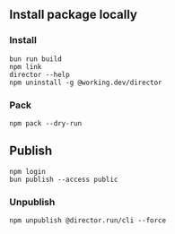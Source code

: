 ## Install package locally

### Install
```
bun run build
npm link
director --help
npm uninstall -g @working.dev/director
```

### Pack
```
npm pack --dry-run
```

## Publish
```
npm login
bun publish --access public
```

### Unpublish
```
npm unpublish @director.run/cli --force
```


